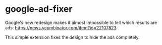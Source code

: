 # google-ad-fixer
 
Google's new redesign makes it almost impossible to tell which results are ads: https://news.ycombinator.com/item?id=22107823

This simple extension fixes the design to hide the ads completely.
